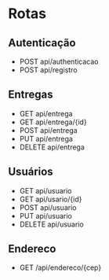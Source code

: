 # Rotas


## Autenticação

* POST api/authenticacao
* POST api/registro

## Entregas

* GET api/entrega
* GET api/entrega/{id}
* POST api/entrega
* PUT api/entrega
* DELETE api/entrega

## Usuários

* GET api/usuario
* GET api/usario/{id}
* POST api/usuario
* PUT api/usuario
* DELETE api/usuario

## Endereco

* GET /api/endereco/{cep}


